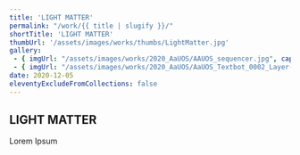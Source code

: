 ```yaml
---
title: 'LIGHT MATTER'
permalink: "/work/{{ title | slugify }}/"
shortTitle: 'LIGHT MATTER'
thumbUrl: '/assets/images/works/thumbs/LightMatter.jpg'
gallery:
 - { imgUrl: "/assets/images/works/2020_AaUOS/AAUOS_sequencer.jpg", caption: "" }
 - { imgUrl: "/assets/images/works/2020_AaUOS/AaUOS_Textbot_0002_Layer-20.jpg", caption: "" }
date: 2020-12-05
eleventyExcludeFromCollections: false
---
```



<div class="Grid Grid--gutters Grid--full large-Grid--fit">
  <div class="Grid-cell">
    <div class='headerGroup'>
      <h2>LIGHT MATTER</h2>
      <p>Lorem Ipsum</p>
    </div>
  </div>
</div>